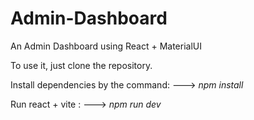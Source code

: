 # Admin-Dashboard
An Admin Dashboard using React + MaterialUI

To use it, just clone the repository.

Install dependencies by the command: 
  --->     *npm install*

Run react + vite : 
  --->     *npm run dev*
